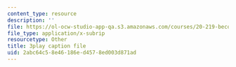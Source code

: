 ```yaml
---
content_type: resource
description: ''
file: https://ol-ocw-studio-app-qa.s3.amazonaws.com/courses/20-219-becoming-the-next-bill-nye-writing-and-hosting-the-educational-show-january-iap-2015/2abc64c58e46186ed4578ed003d871ad_3coxJFCY3T4.srt
file_type: application/x-subrip
resourcetype: Other
title: 3play caption file
uid: 2abc64c5-8e46-186e-d457-8ed003d871ad
---
```

